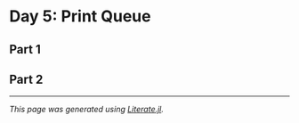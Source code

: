 # Day 5: Print Queue

## Part 1

## Part 2

---

*This page was generated using [Literate.jl](https://github.com/fredrikekre/Literate.jl).*

